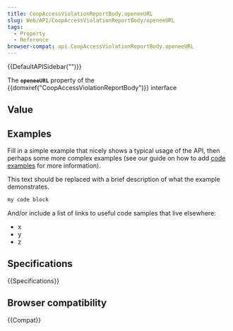 ```yaml
---
title: CoopAccessViolationReportBody.openeeURL
slug: Web/API/CoopAccessViolationReportBody/openeeURL
tags:
  - Property
  - Reference
browser-compat: api.CoopAccessViolationReportBody.openeeURL
---
```

{{DefaultAPISidebar("")}}

The **`openeeURL`** property of the {{domxref("CoopAccessViolationReportBody")}} interface 

## Value



## Examples

Fill in a simple example that nicely shows a typical usage of the API, then perhaps some more complex examples (see our guide on how to add [code examples](/en-US/docs/MDN/Contribute/Structures/Code_examples) for more information).

This text should be replaced with a brief description of what the example demonstrates.

```js
my code block
```

And/or include a list of links to useful code samples that live elsewhere:

*   x
*   y
*   z

## Specifications

{{Specifications}}

## Browser compatibility

{{Compat}}


